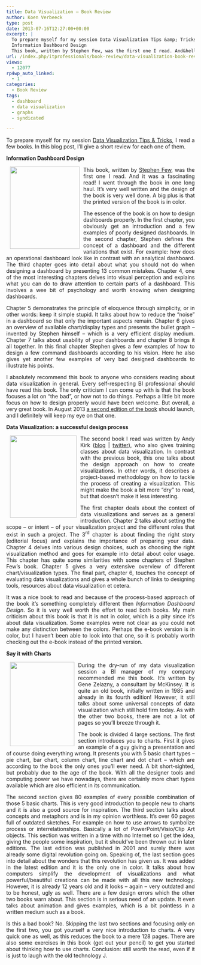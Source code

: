 ```yaml
---
title: Data Visualization – Book Review
author: Koen Verbeeck
type: post
date: 2013-07-16T12:27:00+00:00
excerpt: |
  To prepare myself for my session Data Visualization Tips &amp; Tricks, I read a few books. In this blog post, I’ll give a short review for each one of them.
  Information Dashboard Design
  This book, written by Stephen Few, was the first one I read. And&hellip;
url: /index.php/itprofessionals/book-review/data-visualization-book-review/
views:
  - 12077
rp4wp_auto_linked:
  - 1
categories:
  - Book Review
tags:
  - dashboard
  - data visualization
  - graphs
  - syndicated

---
```

<p style="text-align: justify">
  To prepare myself for my session <a href="/index.php/DataMgmt/business-intelligence-1/data-visualization-tips-tricks">Data Visualization Tips & Tricks</a>, I read a few books. In this blog post, I’ll give a short review for each one of them.
</p>

<p style="text-align: justify">
  <strong>Information Dashboard Design</strong>
</p>

<p style="text-align: justify">
  <div class="image_block">
    <a href="http://amzn.to/1J0ZLfO"><img class="alignnone" style="float: left;margin: 0px 10px 0px 10px" src="/wp-content/uploads/users/koenverbeeck/DataVizBookReview/informationdashboarddesign.png?mtime=1372771566" alt="" width="186" height="219" /></a>
  </div>
  
  <p style="text-align: justify">
    This book, written by <a href="http://www.perceptualedge.com/blog/">Stephen Few</a>, was the first one I read. And it was a fascinating read! I went through the book in one long haul. It’s very well written and the design of the book is very well done. A big plus is that the printed version of the book is in color.
  </p>
  
  <p style="text-align: justify">
    <span style="text-align: justify">The essence of the book is on how to design dashboards properly. In the first chapter, you obviously get an introduction and a few examples of poorly designed dashboards. In the second chapter, Stephen defines the concept of a dashboard and the different variations that exist. For example: how does an operational dashboard look like in contrast with an analytical dashboard. The third chapter goes into detail about what you should not do when designing a dashboard by presenting 13 common mistakes. Chapter 4, one of the most interesting chapters delves into visual perception and explains what you can do to draw attention to certain parts of a dashboard. This involves a wee bit of psychology and worth knowing when designing dashboards.</span>
  </p>
  
  <p style="text-align: justify">
    Chapter 5 demonstrates the principle of eloquence through simplicity, or in other words: keep it simple stupid. It talks about how to reduce the “noise” in a dashboard so that only the important aspects remain. Chapter 6 gives an overview of available chart/display types and presents the bullet graph – invented by Stephen himself – which is a very efficient display medium. Chapter 7 talks about usability of your dashboards and chapter 8 brings it all together. In this final chapter Stephen gives a few examples of how to design a few command dashboards according to his vision. Here he also gives yet another few examples of very bad designed dashboards to illustrate his points.
  </p>
  
  <p style="text-align: justify">
    I absolutely recommend this book to anyone who considers reading about data visualization in general. Every self-respecting BI professional should have read this book. The only criticism I can come up with is that the book focuses a lot on “the bad”, or how not to do things. Perhaps a little bit more focus on how to design properly would have been welcome. But overall, a very great book. In August 2013 <a href="http://www.perceptualedge.com/blog/?p=1656">a second edition of the book</a> should launch, and I definitely will keep my eye on that one.
  </p>
  
  <p style="text-align: justify">
    <strong>Data Visualization: a successful design process</strong>
  </p>
  
  <div class="image_block">
    <a href="http://amzn.to/1TD1cUR"><img class="alignnone" style="float: left;margin: 0px 10px 0px 10px" src="/wp-content/uploads/users/koenverbeeck/DataVizBookReview/datavisualizationprocess.png?mtime=1372771564" alt="" width="178" height="219" /></a>
  </div>
  
  <p style="text-align: justify">
    The second book I read was written by Andy Kirk (<a href="http://www.visualisingdata.com/">blog</a> | <a href="https://twitter.com/visualisingdata">twitter</a>), who also gives training classes about data visualization. In contrast with the previous book, this one talks about the design approach on how to create visualizations. In other words, it describes a project-based methodology on how to tackle the process of creating a visualization. This might make the book a bit more “dry” to read, but that doesn’t make it less interesting.
  </p>
  
  <p style="text-align: justify">
    <span style="text-align: justify">The first chapter deals about the context of data visualizations and serves as a general introduction. Chapter 2 talks about setting the scope – or intent – of your visualization project and the different roles that exist in such a project. The 3</span><sup>rd</sup><span style="text-align: justify"> chapter is about finding the right story (editorial focus) and explains the importance of preparing your data. Chapter 4 delves into various design choices, such as choosing the right visualization method and goes for example into detail about color usage. This chapter has quite some similarities with some chapters of Stephen Few’s book. Chapter 5 gives a very extensive overview of different chart/visualization types. The final part, chapter 6, touches the concept of evaluating data visualizations and gives a whole bunch of links to designing tools, resources about data visualization et cetera.</span>
  </p>
  
  <p style="text-align: justify">
    It was a nice book to read and because of the process-based approach of the book it’s something completely different then <em>Information Dashboard Design</em>. So it is very well worth the effort to read both books. My main criticism about this book is that it is not in color, which is a pity since it’s about data visualization. Some examples were not clear as you could not make any distinction between the colors. Perhaps the e-book version is in color, but I haven’t been able to look into that one, so it is probably worth checking out the e-book instead of the printed version.
  </p>
  
  <p style="text-align: justify">
    <strong>Say it with Charts</strong>
  </p>
  
  <div class="image_block">
    <a href="http://amzn.to/1M6gzDc"><img class="alignnone" style="float: left;margin: 0px 10px 0px 10px" src="/wp-content/uploads/users/koenverbeeck/DataVizBookReview/SayItWithCharts.jpg?mtime=1372771569" alt="" width="172" height="224" /></a>
  </div>
  
  <p style="text-align: justify">
    During the dry-run of my data visualization session a BI manager of my company recommended me this book. It’s written by Gene Zelazny, a consultant by McKinsey. It is quite an old book, initially written in 1985 and already in its fourth edition! However, it still talks about some universal concepts of data visualization which still hold firm today. As with the other two books, there are not a lot of pages so you’ll breeze through it.
  </p>
  
  <p style="text-align: justify">
    <span style="text-align: justify">The book is divided 4 large sections. The first section introduces you to charts. First it gives an example of a guy giving a presentation and of course doing everything wrong. It presents you with 5 basic chart types – pie chart, bar chart, column chart, line chart and dot chart – which are according to the book the only ones you’ll ever need. A bit short-sighted, but probably due to the age of the book. With all the designer tools and computing power we have nowadays, there are certainly more chart types available which are also efficient in its communication.</span>
  </p>
  
  <p style="text-align: justify">
    The second section gives 80 examples of every possible combination of those 5 basic charts. This is very good introduction to people new to charts and it is also a good source for inspiration. The third section talks about concepts and metaphors and is in my opinion worthless. It’s over 60 pages full of outdated sketches. For example on how to use arrows to symbolize process or interrelationships. Basically a lot of PowerPoint/Visio/Clip Art objects. This section was written in a time with no Internet so I get the idea, giving the people some inspiration, but it should’ve been thrown out in later editions. The last edition was published in 2001 and surely there was already some digital revolution going on. Speaking of, the last section goes into detail about the wonders that this revolution has given us. It was added in the latest edition and it is the only one in color. It talks about how computers simplify the development of visualizations and what powerful/beautiful creations can be made with all this new technology. However, it is already 12 years old and it looks – again – very outdated and to be honest, ugly as well. There are a few design errors which the other two books warn about. This section is in serious need of an update. It even talks about animation and gives examples, which is a bit pointless in a written medium such as a book.
  </p>
  
  <p style="text-align: justify">
    Is this a bad book? No. Skipping the last two sections and focusing only on the first two, you got yourself a very nice introduction to charts. A very quick one as well, as this reduces the book to a mere 128 pages. There are also some exercises in this book (get out your pencil) to get you started about thinking how to use charts. Conclusion: still worth the read, even if it is just to laugh with the old technology J.
  </p>